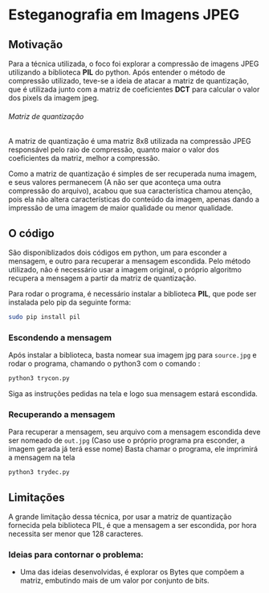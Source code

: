 # Esteganografia em Imagens JPEG

## Motivação
Para a técnica utilizada, o foco foi explorar a compressão de imagens JPEG utilizando a biblioteca **PIL** do python.
Após entender o método de compressão utilizado, teve-se a ideia de atacar a matriz de quantização, que é utilizada junto com a matriz de coeficientes **DCT** para calcular o valor dos pixels da imagem jpeg.
###### Matriz de quantização
A matriz de quantização é uma matriz 8x8 utilizada na compressão JPEG responsável pelo raio de compressão, quanto maior o valor dos coeficientes da matriz, melhor a compressão. 

Como a matriz de quantização é simples de ser recuperada numa imagem, e seus valores permanecem (A não ser que aconteça uma outra compressão do arquivo), acabou que sua característica chamou atenção, pois ela não altera características do conteúdo da imagem, apenas dando a impressão de uma imagem de maior qualidade ou menor qualidade.

## O código
São disponiblizados dois códigos em python, um para esconder a mensagem, e outro para recuperar a mensagem escondida. 
Pelo método utilizado, não é necessário usar a imagem original, o próprio algoritmo recupera a mensagem a partir da matriz de quantização.

Para rodar o programa, é necessário instalar a biblioteca **PIL**, que pode ser instalada pelo pip da seguinte forma:
```sh
sudo pip install pil
```
### Escondendo a mensagem
Após instalar a biblioteca, basta nomear sua imagem jpg para `source.jpg` e rodar o programa, chamando o python3 com o comando :
```sh
python3 trycon.py
```
Siga as instruções pedidas na tela e logo sua mensagem estará escondida.

### Recuperando a mensagem

Para recuperar a mensagem, seu arquivo com a mensagem escondida deve ser nomeado de `out.jpg` (Caso use o próprio programa pra esconder, a imagem gerada já terá esse nome)
Basta chamar o programa, ele imprimirá a mensagem na tela
```sh
python3 trydec.py
```

## Limitações
A grande limitação dessa técnica, por usar a matriz de quantização fornecida pela biblioteca PIL, é que a mensagem a ser escondida, por hora necessita ser menor que 128 caracteres.

### Ideias para contornar o problema:
- Uma das ideias desenvolvidas, é explorar os Bytes que compõem a matriz, embutindo mais de um valor por conjunto de bits.